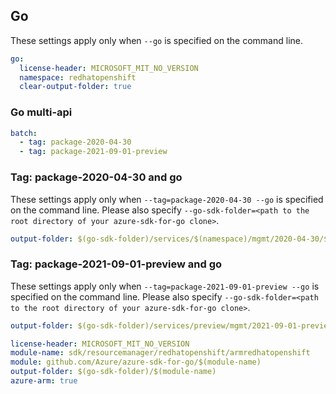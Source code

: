 ## Go

These settings apply only when `--go` is specified on the command line.

``` yaml $(go) && !$(track2)
go:
  license-header: MICROSOFT_MIT_NO_VERSION
  namespace: redhatopenshift
  clear-output-folder: true
```

### Go multi-api

``` yaml $(go) && !$(track2) && $(multiapi)
batch:
  - tag: package-2020-04-30
  - tag: package-2021-09-01-preview
```

### Tag: package-2020-04-30 and go

These settings apply only when `--tag=package-2020-04-30 --go` is specified on the command line.
Please also specify `--go-sdk-folder=<path to the root directory of your azure-sdk-for-go clone>`.

``` yaml $(tag) == 'package-2020-04-30' && $(go)
output-folder: $(go-sdk-folder)/services/$(namespace)/mgmt/2020-04-30/$(namespace)
```

### Tag: package-2021-09-01-preview and go

These settings apply only when `--tag=package-2021-09-01-preview --go` is specified on the command line.
Please also specify `--go-sdk-folder=<path to the root directory of your azure-sdk-for-go clone>`.

``` yaml $(tag) == 'package-2021-09-01-preview' && $(go)
output-folder: $(go-sdk-folder)/services/preview/mgmt/2021-09-01-preview/$(namespace)
```

```yaml $(go) && $(track2)
license-header: MICROSOFT_MIT_NO_VERSION
module-name: sdk/resourcemanager/redhatopenshift/armredhatopenshift
module: github.com/Azure/azure-sdk-for-go/$(module-name)
output-folder: $(go-sdk-folder)/$(module-name)
azure-arm: true
```

